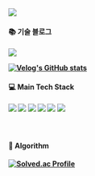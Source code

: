 <img src="https://capsule-render.vercel.app/api?type=transparent&fontColor=18191c&height=200&section=header&text=%20Welcome%20to%20JMK1007's%20Github&fontSize=40" />

<div> 
  <h4>📚 기술 블로그<h4/>
  <div style="display:flex; flex-direction:row;">
      <a href="https://velog.io/@megen07">
          <img src="https://img.shields.io/badge/Velog-20c997?style=for-the-badge&logo=Vimeo&logoColor=white"> 
      </a>
  </div>

  [![Velog's GitHub stats](https://velog-readme-stats.vercel.app/api?name=megen07)](https://velog.io/@megen07)

</div>


<div> 
  <h4>💻 Main Tech Stack<h4/>
  <img src="https://img.shields.io/badge/react-61DAFB?style=for-the-badge&logo=react&logoColor=black"> 
  <img src="https://img.shields.io/badge/typescript-00599C?style=for-the-badge&logo=typescript&logoColor=white">
  <img src="https://img.shields.io/badge/javascript-F7DF1E?style=for-the-badge&logo=javascript&logoColor=black"> 
  <img src="https://img.shields.io/badge/react query-f43f5e?style=for-the-badge&logo=react query&logoColor=white"> 
  <img src="https://img.shields.io/badge/recoil-3578e5?style=for-the-badge&logo=recoil&logoColor=white"> 
  <img src="https://img.shields.io/badge/scss-CC6699?style=for-the-badge&logo=sass&logoColor=white">
</div>


<br/>
<div> 
  <h4>🧠 Algorithm<h4/>

  [![Solved.ac Profile](http://mazassumnida.wtf/api/v2/generate_badge?boj=coxld010)](https://solved.ac/coxld010/)

  <br>
</div>




<!--
**JMK1007/JMK1007** is a ✨ _special_ ✨ repository because its `README.md` (this file) appears on your GitHub profile.

Here are some ideas to get you started:

- 🔭 I’m currently working on ...
- 🌱 I’m currently learning ...
- 👯 I’m looking to collaborate on ...
- 🤔 I’m looking for help with ...
- 💬 Ask me about ...
- 📫 How to reach me: ...
- 😄 Pronouns: ...
- ⚡ Fun fact: ...
-->
